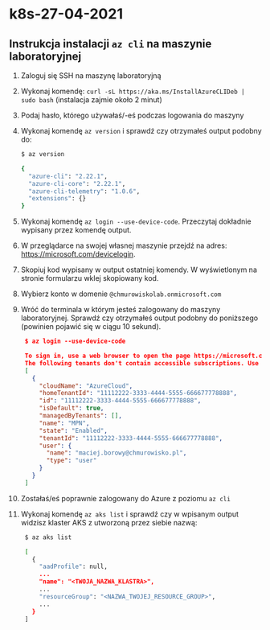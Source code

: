 # k8s-27-04-2021

## Instrukcja instalacji `az cli` na maszynie laboratoryjnej

1. Zaloguj się SSH na maszynę laboratoryjną
1. Wykonaj komendę: `curl -sL https://aka.ms/InstallAzureCLIDeb | sudo bash` (instalacja zajmie około 2 minut)
1. Podaj hasło, którego używałaś/-eś podczas logowania do maszyny
1. Wykonaj komendę `az version` i sprawdź czy otrzymałeś output podobny do:

   ```bash
   $ az version

   {
     "azure-cli": "2.22.1",
     "azure-cli-core": "2.22.1",
     "azure-cli-telemetry": "1.0.6",
     "extensions": {}
   }
   ```

1. Wykonaj komendę `az login --use-device-code`. Przeczytaj dokładnie wypisany przez komendę output.
1. W przeglądarce na swojej własnej maszynie przejdź na adres: https://microsoft.com/devicelogin.
1. Skopiuj kod wypisany w output ostatniej komendy. W wyświetlonym na stronie formularzu wklej skopiowany kod.
1. Wybierz konto w domenie `@chmurowiskolab.onmicrosoft.com`
1. Wróć do terminala w którym jesteś zalogowany do maszyny laboratoryjnej. Sprawdź czy otrzymałeś output podobny do poniższego (powinien pojawić się w ciągu 10 sekund).

   ```json
    $ az login --use-device-code

    To sign in, use a web browser to open the page https://microsoft.com/devicelogin and enter the code D4PSWWY76 to authenticate.
    The following tenants don't contain accessible subscriptions. Use 'az login --allow-no-subscriptions' to have tenant level access.
    [
      {
        "cloudName": "AzureCloud",
        "homeTenantId": "11112222-3333-4444-5555-666677778888",
        "id": "11112222-3333-4444-5555-666677778888",
        "isDefault": true,
        "managedByTenants": [],
        "name": "MPN",
        "state": "Enabled",
        "tenantId": "11112222-3333-4444-5555-666677778888",
        "user": {
          "name": "maciej.borowy@chmurowisko.pl",
          "type": "user"
        }
      }
    ]
   ```

1. Zostałaś/eś poprawnie zalogowany do Azure z poziomu `az cli`
1. Wykonaj komendę `az aks list` i sprawdź czy w wpisanym output widzisz klaster AKS z utworzoną przez siebie nazwą:

   ```bash
    $ az aks list

    [
      {
        "aadProfile": null,
        ...
        "name": "<TWOJA_NAZWA_KLASTRA>",
        ...
        "resourceGroup": "<NAZWA_TWOJEJ_RESOURCE_GROUP>",
        ...
      }
    ]
   ```
